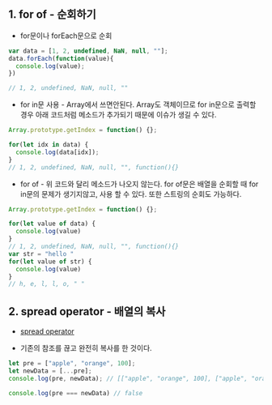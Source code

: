 ## 1. for of - 순회하기

* for문이나 forEach문으로 순회
```javascript
var data = [1, 2, undefined, NaN, null, ""];
data.forEach(function(value){
  console.log(value);
})

// 1, 2, undefined, NaN, null, ""
```

* for in문 사용 - Array에서 쓰면안된다. Array도 객체이므로 for in문으로 출력할 경우 아래 코드처럼 메소드가 추가되기 때문에 이슈가 생길 수 있다.
```javascript
Array.prototype.getIndex = function() {};

for(let idx in data) {
  console.log(data[idx]);
}
// 1, 2, undefined, NaN, null, "", function(){}
```

* for of - 위 코드와 달리 메소드가 나오지 않는다. for of문은 배열을 순회할 때 for in문의 문제가 생기지않고, 사용 할 수 있다. 또한 스트링의 순회도 가능하다.
```javascript
Array.prototype.getIndex = function() {};

for(let value of data) {
  console.log(value)
}
// 1, 2, undefined, NaN, null, "", function(){}
var str = "hello "
for(let value of str) {
  console.log(value)
}
// h, e, l, l, o, " "
```

## 2. spread operator - 배열의 복사

* [spread operator](https://developer.mozilla.org/en-US/docs/Web/JavaScript/Reference/Operators/Spread_syntax)
 - 기존의 참조를 끊고 완전히 복사를 한 것이다.
  ```javascript
  let pre = ["apple", "orange", 100];
  let newData = [...pre];
  console.log(pre, newData); // [["apple", "orange", 100], ["apple", "orange", 100]]

  console.log(pre === newData) // false
  ```
